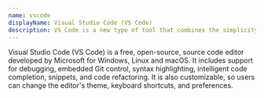 ```yaml
---
name: vscode
displayName: Visual Studio Code (VS Code)
description: VS Code is a new type of tool that combines the simplicity of a code editor with what developers need for their core edit-build-debug cycle.
---
```

Visual Studio Code (VS Code) is a free, open-source, source code editor developed by Microsoft for Windows, Linux and macOS. It includes support for debugging, embedded Git control, syntax highlighting, intelligent code completion, snippets, and code refactoring. It is also customizable, so users can change the editor's theme, keyboard shortcuts, and preferences.